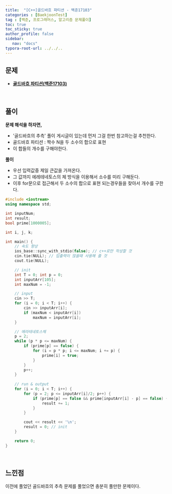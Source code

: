 ```yaml
---
title:  "[C++]골드바흐 파티션 - 백준17103"
categories : [BaekjoonTest]
tag : [백준, 프로그래머스, 알고리즘 문제풀이]
toc: true
toc_sticky: true
author_profile: false
sidebar:
   nav: "docs"
typora-root-url: ../../..
---
```




## 문제

* **[골드바흐 파티션(백준17103)](https://www.acmicpc.net/problem/17103)**

<br>

## 풀이

**문제 해석을 하자면,**

* '골드바흐의 추측' 풀이 게시글이 있는데 먼저 그걸 한번 참고하는걸 추천한다.
* 골드바흐 파티션 : 짝수 N을 두 소수의 합으로 표현
* 이 합들의 개수를 구해야한다.



**풀이**

* 우선 입력값중 제일 큰값을 가져온다.
* 그 값까지 에레테네토스의 체 방식을 이용해서 소수를 미리 구해둔다.
* 이후 for문으로 접근해서 두 소수의 합으로 표현 되는경우들을 찾아서 개수를 구한다.



```c++
#include <iostream>
using namespace std;

int inputNum;
int result;
bool prime[1000005];

int i, j, k;

int main() {
	// 속도 향상
	ios_base::sync_with_stdio(false); // c++로만 작성할 것
	cin.tie(NULL); // 입출력이 많을때 사용해 줄 것
	cout.tie(NULL);

	// init
	int T = 0; int p = 0;
	int inputArr[105];
	int maxNum = -1;

	// input
	cin >> T;
	for (i = 0; i < T; i++) {
		cin >> inputArr[i];
		if (maxNum < inputArr[i])
			maxNum = inputArr[i];
	}

	// 에라테네토스체
	p = 2;
	while (p * p <= maxNum) {
		if (prime[p] == false) {
			for (i = p * p; i <= maxNum; i += p) {
				prime[i] = true;
			}
		}
		p++;
	}
	
	// run & output
	for (i = 0; i < T; i++) {
		for (p = 2; p <= inputArr[i]/2; p++) {
			if (prime[p] == false && prime[inputArr[i] - p] == false) { // 합해서 N이 나오는 두 수가 모두 소수 라면?
				result += 1;
			}
		}

		cout << result << '\n';
		result = 0; // init
	}

	return 0;
}
```

<br>

## 느낀점

이전에 풀었던 골드바흐의 추측 문제를 풀었으면 충분히 풀만한 문제이다.
